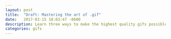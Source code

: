 ```yaml
---
layout: post
title:  "Draft: Mastering the art of .gif"
date:   2017-03-15 18:03:47 -0600
description: Learn three ways to make the highest quality gifs possible.
categories: gifs
---
```


